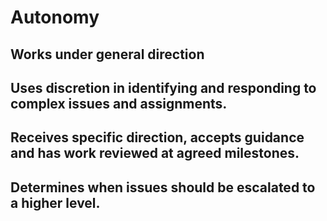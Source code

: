 # Autonomy

## Works under general direction

## Uses discretion in identifying and responding to complex issues and assignments. 

## Receives specific direction, accepts guidance and has work reviewed at agreed milestones. 

## Determines when issues should be escalated to a higher level.